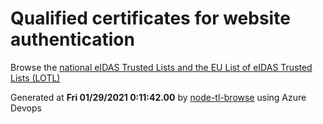 # Qualified certificates for website authentication 
 Browse the [national eIDAS Trusted Lists and the EU List of eIDAS Trusted Lists (LOTL)](https://webgate.ec.europa.eu/tl-browser/#/) 
 
 
Generated at **Fri 01/29/2021  0:11:42.00** by [node-tl-browse](https://github.com/ymedlop/node-tl-browser) using Azure Devops 
